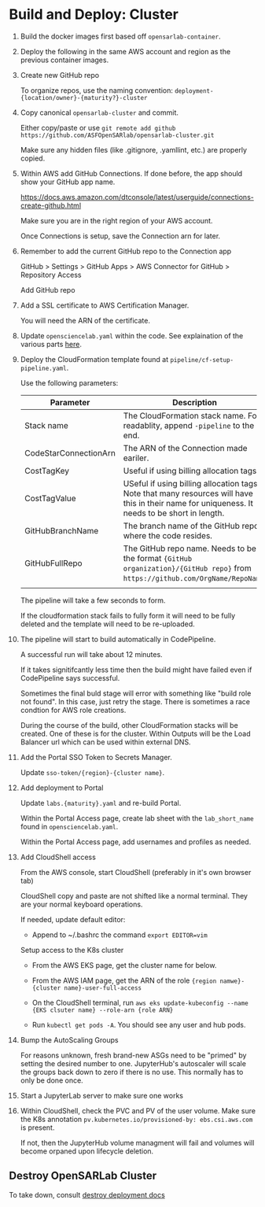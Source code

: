 # Build and Deploy: Cluster

1. Build the docker images first based off `opensarlab-container`.

1. Deploy the following in the same AWS account and region as the previous container images.

1. Create new GitHub repo

    To organize repos, use the naming convention: `deployment-{location/owner}-{maturity?}-cluster`

1. Copy canonical `opensarlab-cluster` and commit.

    Either copy/paste or use `git remote add github https://github.com/ASFOpenSARlab/opensarlab-cluster.git`

    Make sure any hidden files (like .gitignore, .yamllint, etc.) are properly copied.

1. Within AWS add GitHub Connections. If done before, the app should show your GitHub app name.

    https://docs.aws.amazon.com/dtconsole/latest/userguide/connections-create-github.html

    Make sure you are in the right region of your AWS account.

    Once Connections is setup, save the Connection arn for later.

1. Remember to add the current GitHub repo to the Connection app

    GitHub > Settings > GitHub Apps > AWS Connector for GitHub > Repository Access

    Add GitHub repo

1. Add a SSL certificate to AWS Certification Manager. 

    You will need the ARN of the certificate.

1. Update `opensciencelab.yaml` within the code. See explaination of the various parts [here](../opensciencelab_yaml.md). 

1. Deploy the CloudFormation template found at `pipeline/cf-setup-pipeline.yaml`.

    Use the following parameters:

    | Parameter | Description |
    |-----------|-------------|
    | Stack name | The CloudFormation stack name. For readablity, append `-pipeline` to the end. |
    | CodeStarConnectionArn | The ARN of the Connection made eariler. |
    | CostTagKey | Useful if using billing allocation tags. |
    | CostTagValue | USeful if using billing allocation tags. Note that many resources will have this in their name for uniqueness. It needs to be short in length. |
    | GitHubBranchName | The branch name of the GitHub repo where the code resides. |
    | GitHubFullRepo | The GitHub repo name. Needs to be in the format `{GitHub organization}/{GitHub repo}` from `https://github.com/OrgName/RepoName`. |
    | | |

    The pipeline will take a few seconds to form.

    If the cloudformation stack fails to fully form it will need to be fully deleted and the template will need to be re-uploaded.

1. The pipeline will start to build automatically in CodePipeline.

    A successful run will take about 12 minutes. 
    
    If it takes signitifcantly less time then the build might have failed even if CodePipeline says successful.

    Sometimes the final buld stage will error with something like "build role not found". In this case, just retry the stage. There is sometimes a race condtion for AWS role creations.  

    During the course of the build, other CloudFormation stacks will be created. One of these is for the cluster. Within Outputs will be the Load Balancer url which can be used within external DNS. 

1. Add the Portal SSO Token to Secrets Manager.

    Update `sso-token/{region}-{cluster name}`.

1. Add deployment to Portal

    Update `labs.{maturity}.yaml` and re-build Portal.

    Within the Portal Access page, create lab sheet with the `lab_short_name` found in `opensciencelab.yaml`.

    Within the Portal Access page, add usernames and profiles as needed.

1. Add CloudShell access

    From the AWS console, start CloudShell (preferably in it's own browser tab)

    CloudShell copy and paste are not shifted like a normal terminal. They are your normal keyboard operations.

    If needed, update default editor:

    - Append to ~/.bashrc the command `export EDITOR=vim`

    Setup access to the K8s cluster

    - From the AWS EKS page, get the cluster name for below.

    - From the AWS IAM page, get the ARN of the role `{region namwe}-{cluster name}-user-full-access`

    - On the CloudShell terminal, run `aws eks update-kubeconfig --name {EKS clsuter name} --role-arn {role ARN}`

    - Run `kubectl get pods -A`. You should see any user and hub pods. 
  
1. Bump the AutoScaling Groups

    For reasons unknown, fresh brand-new ASGs need to be "primed" by setting the desired number to one. JupyterHub's autoscaler will scale the groups back down to zero if there is no use. This normally has to only be done once.

1. Start a JupyterLab server to make sure one works

1. Within CloudShell, check the PVC and PV of the user volume. Make sure the K8s annotation `pv.kubernetes.io/provisioned-by: ebs.csi.aws.com` is present.

    If not, then the JupyterHub volume managment will fail and volumes will become orpaned upon lifecycle deletion.


## Destroy OpenSARLab Cluster

To take down, consult [destroy deployment docs](../destroy_deployment.md)
